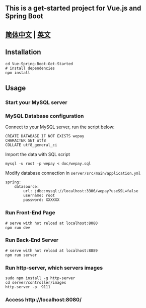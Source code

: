 ## This is a get-started project for Vue.js and Spring Boot
## [简体中文](https://github.com/AChaoZJU/Vue-Spring-Boot-Get-Started/blob/master/README.md) | [英文](https://github.com/AChaoZJU/Vue-Spring-Boot-Get-Started/blob/master/README_EN.md)
## Installation
```
cd Vue-Spring-Boot-Get-Started
# install dependencies
npm install
```
## Usage
### Start your MySQL server
### MySQL Database configuration
Connect to your MySQL server, run the script below:
```
CREATE DATABASE IF NOT EXISTS wepay
CHARACTER SET utf8
COLLATE utf8_general_ci
```
Import the data with SQL script

```
mysql -u root -p wepay < doc/wepay.sql
```
Modify database connection in `server/src/main/application.yml`
```
spring:
    datasource:
        url: jdbc:mysql://localhost:3306/wepay?useSSL=false
        username: root
        password: XXXXXX
```
### Run Front-End Page
```
# serve with hot reload at localhost:8080
npm run dev
```
### Run Back-End Server
```
# serve with hot reload at localhost:8889
npm run server
```
### Run http-server, which servers images
```
sudo npm install -g http-server
cd server/controller/images
http-server -p  9111
```
### Access http://localhost:8080/